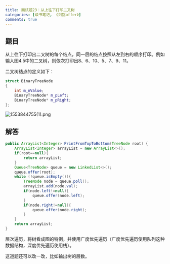 ```yaml
---
title: 面试题23：从上往下打印二叉树
categories: [读书笔记, 《剑指offer》]
comments: true
---
```


## 题目

从上往下打印出二叉树的每个结点，同一层的结点按照从左到右的顺序打印。例如输入图4.5中的二叉树，则依次打印出8、6、10、5、7、9、11。

二叉树结点的定义如下：

```c++
struct BinaryTreeNode
{
	int m_nValue;
	BinaryTreeNode* m_pLeft;
	BinaryTreeNode* m_pRight;
};
```

![1553844755(1).png](https://i.loli.net/2019/03/29/5c9dca1ba8548.png)

<!--more-->

## 解答

```java
public ArrayList<Integer> PrintFromTopToBottom(TreeNode root) {
    ArrayList<Integer> arrayList = new ArrayList<>();
    if(root==null){
        return arrayList;
    }
    Queue<TreeNode> queue = new LinkedList<>();
    queue.offer(root);
    while (!queue.isEmpty()){
        TreeNode node = queue.poll();
        arrayList.add(node.val);
        if(node.left!=null){
            queue.offer(node.left);
        }
        if(node.right!=null){
            queue.offer(node.right);
        }
    }
    return arrayList;
}
```

层次遍历，将树看成图的特例，并使用广度优先遍历（广度优先遍历使用队列这种数据结构，深度优先遍历使用栈）。

这道题还可以改一改，比如输出树的层数。
